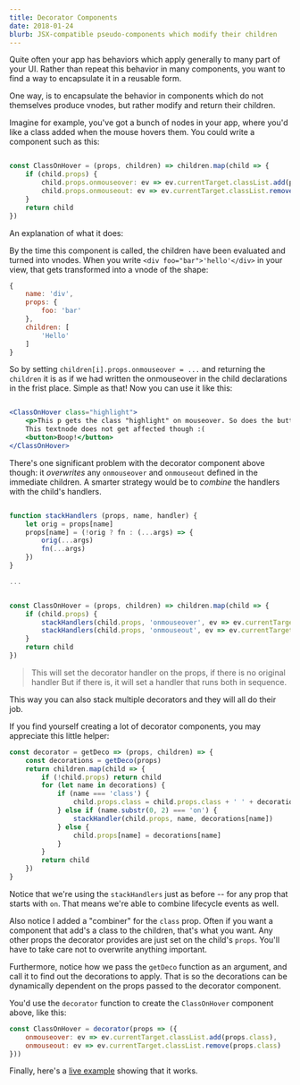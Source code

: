 ```yaml
---
title: Decorator Components
date: 2018-01-24
blurb: JSX-compatible pseudo-components which modify their children
---
```


Quite often your app has behaviors which apply generally to many part of your UI.
Rather than repeat this behavior in many components, you want to find a way to encapsulate
it in a reusable form.

One way, is to encapsulate the behavior in components which do not themselves produce vnodes,
but rather modify and return their children.

Imagine for example, you've got a bunch of nodes in your app, where you'd like a class added
when the mouse hovers them. You could write a component such as this:

```js

const ClassOnHover = (props, children) => children.map(child => {
    if (child.props) {
        child.props.onmouseover: ev => ev.currentTarget.classList.add(props.class)
        child.props.onmouseout: ev => ev.currentTarget.classList.remove(props.class)
    }
    return child
})

```

An explanation of what it does:

By the time this component is called, the children have been evaluated and turned into
vnodes. When you write `<div foo="bar">'hello'</div>` in your view, that gets transformed into a
vnode of the shape: 

```js
{
    name: 'div',
    props: {
        foo: 'bar'
    },
    children: [
        'Hello'
    ]
}
```

So by setting `children[i].props.onmouseover = ...` and returning the `children` it is as if
we had written the onmouseover in the child declarations in the frist place. Simple as that!
Now you can use it like this:

```jsx

<ClassOnHover class="highlight">
    <p>This p gets the class "highlight" on mouseover. So does the button below</p>
    This textnode does not get affected though :(
    <button>Boop!</button>
</ClassOnHover>

```

There's one significant problem with the decorator component above though: it *overwrites* any
`onmouseover` and `onmouseout` defined in the immediate children. A smarter strategy would be
to *combine* the handlers with the child's handlers.

```jsx

function stackHandlers (props, name, handler) {
    let orig = props[name]
    props[name] = (!orig ? fn : (...args) => {
        orig(...args)
        fn(...args)
    })
}

...


const ClassOnHover = (props, children) => children.map(child => {
    if (child.props) {
        stackHandlers(child.props, 'onmouseover', ev => ev.currentTarget.classList.add(props.class))
        stackHandlers(child.props, 'onmouseout', ev => ev.currentTarget.classList.add(props.class))
    }
    return child
})


```

> This will set the decorator handler on the props, if there is no original handler
> But if there is, it will set a handler that runs both in sequence.

This way you can also stack multiple decorators and they will all do their job.

If you find yourself creating a lot of decorator components, you may appreciate this
little helper:

```js
const decorator = getDeco => (props, children) => {
    const decorations = getDeco(props)
    return children.map(child => {
        if (!child.props) return child
        for (let name in decorations) {
            if (name === 'class') {
                child.props.class = child.props.class + ' ' + decorations.class
            } else if (name.substr(0, 2) === 'on') {
                stackHandler(child.props, name, decorations[name])
            } else {
                child.props[name] = decorations[name]
            }
        }
        return child
    })
}
```

Notice that we're using the `stackHandlers` just as before -- for any prop that starts
with `on`. That means we're able to combine lifecycle events as well. 

Also notice I added a "combiner" for the `class` prop. Often if you want a component
that add's a class to the children, that's what you want.
Any other props the decorator provides are just set on the child's `props`. You'll
have to take care not to overwrite anything important.

Furthermore, notice how we pass the `getDeco` function as an argument, and call it
to find out the decorations to apply. That is so the decorations can be dynamically
dependent on the props passed to the decorator component. 

You'd use the `decorator` function to create the `ClassOnHover` component above, like
this:

```js
const ClassOnHover = decorator(props => ({
    onmouseover: ev => ev.currentTarget.classList.add(props.class),
    onmouseout: ev => ev.currentTarget.classList.remove(props.class)
}))
```

Finally, here's a [live example](https://codepen.io/zaceno/pen/vpwVmp?editors=0010) showing that it works.